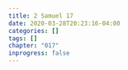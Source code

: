 ```yaml
---
title: 2 Samuel 17
date: 2020-03-28T20:23:16-04:00
categories: []
tags: []
chapter: "017"
inprogress: false
---
```


